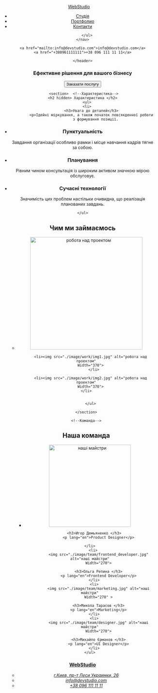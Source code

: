 <!DOCTYPE html>
<html lang="uk">

<head>
    <meta charset="UTF-8">
    <meta http-equiv="X-UA-Compatible" content="IE=edge">
    <meta name="viewport" content="width=device-width, initial-scale=1.0">
    <title>Вебстудія</title>
</head>

<body>
    <!--шапка-->
    <header>
        <nav>
        <a href="" >WebStudio</a>
        <ul>
            <li><a href="">Студія</a> </li>
            <li><a href="">Портфолио</a> </li>
            <li><a href="">Контакти</a> </li>
            
        </ul>
    </nav>

    <a href="mailto:info@devstudio.com">info@devstudio.com</a>
    <a href="+380961111111">+38 096 111 11 11</a>

    </header>

<!--головний контент-->
<main>
    <section>
<h1> Ефективне рішення для вашого бізнесу</h1>
<button type="button">Заказати послугу</button>
     </section>

     <section>  <!--Характеристика-->
    <h2 hidden> Характеристика </h2>
        <ul>
        <li>
            <h3>Увага до деталей</h3>
            <p>Ідейні міркування, а також початок повсякденної роботи
                з формування позиції.
 </p>
        </li>
        <li>
            <h3>Пунктуальність</h3>
            <p>Завдання організації особливо рамки і місце
                 навчання кадрів тягне за собою.
                
 </p>
        </li>
        <li>
            <h3>Планування</h3>
            <p>Рівним чином консультація із широким 
                активом значною мірою обслуговує.
                
 </p>
        </li>
        <li>
            <h3>Сучасні технології</h3>
            <p>Значимість цих проблем настільки очивидна,
                що реалізація планованих завдань.
 </p>
        </li>
    
    </ul>

</section>
    <section>  <!---Наша робота-->
        <h2>Чим ми займаємось</h2>
        <ul>
            <li><img src="./image/work/img_n.jpg" alt="робота над проектом"
        Width="370" >
      </li>
            
        <li><img src="./image/work/img1.jpg" alt="робота над проектом"
        Width="370">
           </li>
        
        <li><img src="./image/work/img2.jpg" alt="робота над проектом"
        Width="370">
    </li>
            
            
        </ul>
        
    </section>

    <!--Команда-->
<section>
    <h2>Наша команда</h2>
    <ul>
        <li>
            <img src="./image/team/product_designer.jpg" alt="наші майстри"
            Width="270">
            
        <h3>Игор Демьяненко </h3>
            <p lang="en">Product Designer</p>
        
    </li>
        <li> 
            <img src="./image/team/frontend_developer.jpg" alt="наші майстри"
            Width="270">
            
            <h3>Ольга Репина </h3>
            <p lang="en">Frontend Developer</p>
        </li>
        <li>
            <img src="./image/team/marketing.jpg" alt="наші майстри"
            Width="270" >
          
            <h3>Микола Тарасов </h3>
            <p lang="en">Marketing</p>
        </li>
        <li>
            <img src="./image/team/designer.jpg" alt="наші майстри"
            Width="270">

            <h3>Михайло Єрмаков </h3>
            <p lang="en">UI Designer</p>
        </li>
    </ul>

</section>
</main>

<!--Підвал-->
<footer>
<section>
     <h3><a href="" >WebStudio</a></h3>
     <address>
        <ul>
        <li>
            <a href="">г.Киев, пр-т Леси Украинки, 26</a>
        </li>
        <li>
            <a href="mailto:info@devstudio.com">info@devstudio.com</a>
        </li>
        <li>
            <a href="+380961111111">+38 096 111 11 11</a>
        </li>
     </ul>
    </address>
     
</section>
 </footer>
</body>

</html>
